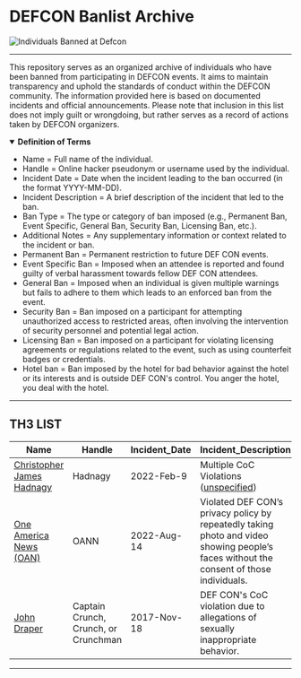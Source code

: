 # DEFCON Banlist Archive

![Individuals Banned at Defcon](https://static01.nyt.com/images/2016/12/29/world/29Hacker1/29Hacker1-superJumbo.jpg)

---

This repository serves as an organized archive of individuals who have been banned from participating in DEFCON events. It aims to maintain transparency and uphold the standards of conduct within the DEFCON community. The information provided here is based on documented incidents and official announcements. Please note that inclusion in this list does not imply guilt or wrongdoing, but rather serves as a record of actions taken by DEFCON organizers.

<details open>
  <summary><b>Definition of Terms</b></summary>

- Name = Full name of the individual.
- Handle = Online hacker pseudonym or username used by the individual.
- Incident Date = Date when the incident leading to the ban occurred (in the format YYYY-MM-DD).
- Incident Description = A brief description of the incident that led to the ban.
- Ban Type = The type or category of ban imposed (e.g., Permanent Ban, Event Specific, General Ban, Security Ban, Licensing Ban, etc.).
- Additional Notes = Any supplementary information or context related to the incident or ban.
- Permanent Ban = Permanent restriction to future DEF CON events.
- Event Specific Ban = Imposed when an attendee is reported and found guilty of verbal harassment towards fellow DEF CON attendees.
- General Ban = Imposed when an individual is given multiple warnings but fails to adhere to them which leads to an enforced ban from the event.
- Security Ban = Ban imposed on a participant for attempting unauthorized access to restricted areas, often involving the intervention of security personnel and potential legal action.
- Licensing Ban = Ban imposed on a participant for violating licensing agreements or regulations related to the event, such as using counterfeit badges or credentials.
- Hotel ban = Ban imposed by the hotel for bad behavior against the hotel or its interests and is outside DEF CON's control. You anger the hotel, you deal with the hotel.

</details>

---

<p align="center">
  <h2>TH3 LIST</h2>
</p>



| Name                                                                              | Handle                               | Incident_Date | Incident_Description                                                                                                                    | Ban_Type      | Additional_Notes                                                                                                                                                                                                                                                                                                                                                                                                       |
| --------------------------------------------------------------------------------- | ------------------------------------ | ------------- | --------------------------------------------------------------------------------------------------------------------------------------- | ------------- | ---------------------------------------------------------------------------------------------------------------------------------------------------------------------------------------------------------------------------------------------------------------------------------------------------------------------------------------------------------------------------------------------------------------------- |
| [Christopher James Hadnagy](https://en.wikipedia.org/wiki/Christopher_J._Hadnagy) | Hadnagy                              | 2022-Feb-9    | Multiple CoC Violations ([unspecified](https://defcon.org/html/links/dc-transparency.html))                                             | Permanent_Ban | - 🗞️[The Verge⭷](https://www.theverge.com/2022/8/18/23311573/chris-hadnagy-social-engineering-def-con-ban-lawsuit-jeff-moss) <br> - 🗞️[Statement⭷](https://www.social-engineer.org/general-blog/chris-hadnagys-official-statement/)                                                                                                                                                                                    |
| [One America News (OAN)](https://en.wikipedia.org/wiki/One_America_News_Network)  | OANN                                 | 2022-Aug-14   | Violated DEF CON’s privacy policy by repeatedly taking photo and video showing people’s faces without the consent of those individuals. | Permanent Ban | - 🗞️[Vice⭷](https://www.vice.com/en/article/88qxdz/hacker-conference-def-con-bans-pro-trump-outlet-oan) <br> - 🗞️[Politico⭷](https://www.politico.com/news/2023/08/13/def-cons-election-hackers-2024-00110981)                                                                                                                                                                                                         |
| [John Draper](https://en.wikipedia.org/wiki/John_Draper)                          | Captain Crunch, Crunch, or Crunchman | 2017-Nov-18   | DEF CON's CoC violation due to allegations of sexually inappropriate behavior.                                                          | Permanent Ban | - 🗞️[BBC⭷](https://www.bbc.com/news/technology-42052553) <br> - 🗞️[BuzzFeed⭷](https://www.buzzfeednews.com/article/kevincollier/hacker-hero-is-said-to-have-used-cyber-conferences-to) <br> - 🗞️[The Verge⭷](https://www.theverge.com/2017/12/21/16807116/infosec-community-sexual-predators-weinstein-assault) |


---
